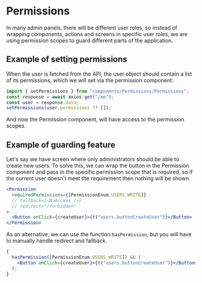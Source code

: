 # Permissions

In many admin panels, there will be different user roles, so instead of wrapping components, actions and screens in specific user roles, we are using permission scopes to guard different parts of the application.

## Example of setting permissions

When the user is fetched from the API, the user object should contain a list of its permissions, which we will set via the permission component:

```jsx
import { setPermissions } from "components/Permissions/Permissions";
const response = await axios.get("/me");
const user = response.data;
setPermissions(user.permissions ?? []);
```

And now the Permission component, will have access to the permission scopes.

## Example of guarding feature

Let's say we have screen where only administrators should be able to create new users. To solve this, we can wrap the button in the Permission component and pass in the specific permission scope that is required, so if the current user doesn't meet the requirement then nothing will be shown.

```jsx
<Permission
  requiredPermissions={[PermissionEnum.USERS_WRITE]}
  // fallback={<NoAccess />}
  // redirect="/forbidden"
>
  <Button onClick={createUser}>{t("users.buttonCreateUser")}</Button>
</Permission>
```

As an alternative, we can use the function `hasPermission`, but you will have to manually handle redirect and fallback.

```jsx
{
  hasPermission([PermissionEnum.USERS_WRITE]) && (
    <Button onClick={createUser}>{t("users.buttonCreateUser")}</Button>
  );
}
```
